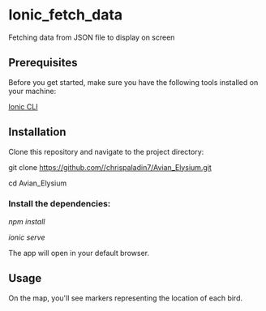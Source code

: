 # Ionic_fetch_data
Fetching data from JSON file to display on screen 


## Prerequisites
Before you get started, make sure you have the following tools installed on your machine:


[Ionic CLI](https://ionicframework.com/)

## Installation
Clone this repository and navigate to the project directory:

git clone https://github.com//chrispaladin7/Avian_Elysium.git

cd Avian_Elysium


### Install the dependencies:

*npm install*

*ionic serve*

The app will open in your default browser.

## Usage
On the map, you'll see markers representing the location of each bird.
